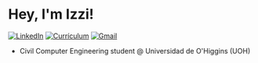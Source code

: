 # Hey, I'm Izzi!

[![LinkedIn](https://img.shields.io/badge/LinkedIn-0077B5?style=flat&logo=linkedin&logoColor=white)](https://www.linkedin.com/in/isidora-salgado/)
[![Currículum](https://img.shields.io/badge/CV-FF5722?style=flat&logo=adobeacrobatreader&logoColor=white)](https://drive.google.com/file/d/1Z1fes1O9YO_o5VABmisHlxx1B4hZuYg0/view?usp=sharing)
[![Gmail](https://img.shields.io/badge/Email-D14836?style=flat&logo=gmail&logoColor=white)](mailto:izzisalgado@gmail.com)

- Civil Computer Engineering student @ Universidad de O'Higgins (UOH)
